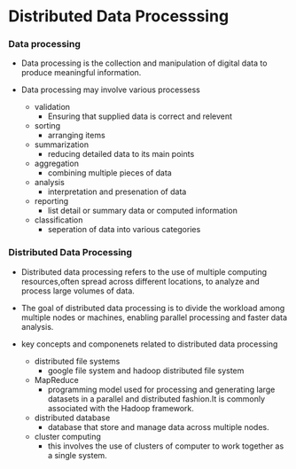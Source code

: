 # Distributed Data Processsing

### Data processing
- Data processing is the collection and manipulation of digital data to produce meaningful information.

- Data processing may involve various processess
    - validation
        - Ensuring that supplied data is correct and relevent
    - sorting
        - arranging items
    - summarization
        - reducing detailed data to its main points
    - aggregation
        - combining multiple pieces of data
    - analysis
        - interpretation and presenation of data
    - reporting
        - list detail or summary data or computed information
    - classification
        - seperation of data into various categories

### Distributed Data Processing

- Distributed data processing refers to the use of multiple computing resources,often spread across different locations, to analyze and process large volumes of data.
- The goal of distributed data processing is to divide the workload among multiple nodes or machines, enabling parallel processing and faster data analysis.

- key concepts and componenets related to distributed data processing
    - distributed file systems
        - google file system and hadoop distributed file system
    - MapReduce
        - programming model used for processing and generating large datasets in a parallel and distributed fashion.It is commonly associated with the Hadoop framework.
    - distributed database
        - database that store and manage data across multiple nodes.
    - cluster computing
        - this involves the use of clusters of computer to work together as a single system.
